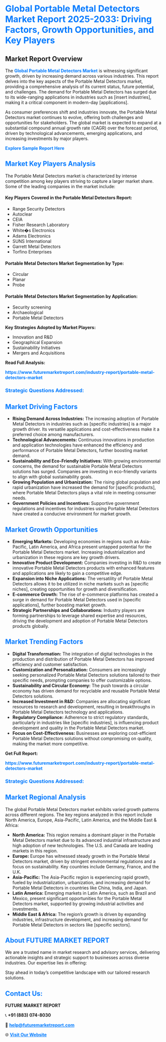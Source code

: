 <h1 style="color: #007BFF;">Global Portable Metal Detectors Market Report 2025-2033: Driving Factors, Growth Opportunities, and Key Players</h1>

<section id="overview">
<h2>Market Report Overview</h2>
<p>The <a href="https://www.futuremarketreport.com/industry-report/portable-metal-detectors-market" style="color: #007BFF; text-decoration: none;"><strong>Global Portable Metal Detectors Market</strong></a> is witnessing significant growth, driven by increasing demand across various industries. This report delves into the key aspects of the Portable Metal Detectors market, providing a comprehensive analysis of its current status, future potential, and challenges. The demand for Portable Metal Detectors has surged due to its wide-ranging applications in industries such as [insert industries], making it a critical component in modern-day [applications].</p>
<p>As consumer preferences shift and industries innovate, the Portable Metal Detectors market continues to evolve, offering both challenges and opportunities for stakeholders. The global market is expected to expand at a substantial compound annual growth rate (CAGR) over the forecast period, driven by technological advancements, emerging applications, and increasing investments by major players.</p>
</section>

<section id="overview">
<p><a href="https://www.futuremarketreport.com/request-sample/reportId=128724" style="color: #007BFF; text-decoration: none;"><strong>Explore Sample Report Here</strong></a></p>
</section>

<section id="key-players">
<h2 style="color: #007BFF;">Market Key Players Analysis</h2>
<p>The Portable Metal Detectors market is characterized by intense competition among key players striving to capture a larger market share. Some of the leading companies in the market include:</p>
<h4>Key Players Covered in the Portable Metal Detectors Report:</h4>
<ul><li>Range Security Detectors</li><li>Autoclear</li><li>CEIA</li><li>Fisher Research Laboratory</li><li>White�s Electronics</li><li>Adams Electronics</li><li>SUNS International</li><li>Garrett Metal Detectors</li><li>Torfino Enterprises</li></ul>
<h4>Portable Metal Detectors Market Segmentation by Type:</h4>
<ul><li>Circular</li><li>Planar</li><li>Probe</li></ul>

<h4>Portable Metal Detectors Market Segmentation by Application:</h4>
<ul><li>Security screening</li><li>Archaeological</li><li>Portable Metal Detectors</li></ul>
<p><strong>Key Strategies Adopted by Market Players:</strong></p>
<ul>
<li>Innovation and R&D</li>
<li>Geographical Expansion</li>
<li>Sustainability Initiatives</li>
<li>Mergers and Acquisitions</li>
</ul>
</section>

<section>
<p><strong>Read Full Analysis: </strong></p><a href="https://www.futuremarketreport.com/industry-report/portable-metal-detectors-market" style="color: #007BFF; text-decoration: none;"><strong>https://www.futuremarketreport.com/industry-report/portable-metal-detectors-market</strong></a>
<h3 style="color: #007BFF;">Strategic Questions Addressed:</h3>
</section>

<section id="driving-factors">
<h2 style="color: #007BFF;">Market Driving Factors</h2>
<ul>
<li><strong>Rising Demand Across Industries:</strong> The increasing adoption of Portable Metal Detectors in industries such as [specific industries] is a major growth driver. Its versatile applications and cost-effectiveness make it a preferred choice among manufacturers.</li>
<li><strong>Technological Advancements:</strong> Continuous innovations in production and application technologies have enhanced the efficiency and performance of Portable Metal Detectors, further boosting market demand.</li>
<li><strong>Sustainability and Eco-Friendly Initiatives:</strong> With growing environmental concerns, the demand for sustainable Portable Metal Detectors solutions has surged. Companies are investing in eco-friendly variants to align with global sustainability goals.</li>
<li><strong>Growing Population and Urbanization:</strong> The rising global population and rapid urbanization have increased the demand for [specific products], where Portable Metal Detectors plays a vital role in meeting consumer needs.</li>
<li><strong>Government Policies and Incentives:</strong> Supportive government regulations and incentives for industries using Portable Metal Detectors have created a conducive environment for market growth.</li>
</ul>
</section>

<section id="growth-opportunities">
<h2 style="color: #007BFF;">Market Growth Opportunities</h2>
<ul>
<li><strong>Emerging Markets:</strong> Developing economies in regions such as Asia-Pacific, Latin America, and Africa present untapped potential for the Portable Metal Detectors market. Increasing industrialization and urbanization in these regions are key growth drivers.</li>
<li><strong>Innovative Product Development:</strong> Companies investing in R&D to create innovative Portable Metal Detectors products with enhanced features and applications are likely to gain a competitive edge.</li>
<li><strong>Expansion into Niche Applications:</strong> The versatility of Portable Metal Detectors allows it to be utilized in niche markets such as [specific niches], creating opportunities for growth and diversification.</li>
<li><strong>E-commerce Growth:</strong> The rise of e-commerce platforms has created a surge in demand for Portable Metal Detectors used in [specific applications], further boosting market growth.</li>
<li><strong>Strategic Partnerships and Collaborations:</strong> Industry players are forming partnerships to leverage shared expertise and resources, driving the development and adoption of Portable Metal Detectors products globally.</li>
</ul>
</section>

<section id="trending-factors">
<h2 style="color: #007BFF;">Market Trending Factors</h2>
<ul>
<li><strong>Digital Transformation:</strong> The integration of digital technologies in the production and distribution of Portable Metal Detectors has improved efficiency and customer satisfaction.</li>
<li><strong>Customization and Personalization:</strong> Consumers are increasingly seeking personalized Portable Metal Detectors solutions tailored to their specific needs, prompting companies to offer customizable options.</li>
<li><strong>Sustainability and Circular Economy:</strong> The push towards a circular economy has driven demand for recyclable and reusable Portable Metal Detectors solutions.</li>
<li><strong>Increased Investment in R&D:</strong> Companies are allocating significant resources to research and development, resulting in breakthroughs in Portable Metal Detectors technology and applications.</li>
<li><strong>Regulatory Compliance:</strong> Adherence to strict regulatory standards, particularly in industries like [specific industries], is influencing product development and quality in the Portable Metal Detectors market.</li>
<li><strong>Focus on Cost-Effectiveness:</strong> Businesses are exploring cost-efficient Portable Metal Detectors solutions without compromising on quality, making the market more competitive.</li>
</ul>
</section>

<section>
<p><strong>Get Full Report: </strong></p><a href="https://www.futuremarketreport.com/industry-report/portable-metal-detectors-market" style="color: #007BFF; text-decoration: none;"><strong>https://www.futuremarketreport.com/industry-report/portable-metal-detectors-market</strong></a>
<h3 style="color: #007BFF;">Strategic Questions Addressed:</h3>
</section>


<section id="regional-analysis">
<h2 style="color: #007BFF;">Market Regional Analysis</h2>
<p>The global Portable Metal Detectors market exhibits varied growth patterns across different regions. The key regions analyzed in this report include North America, Europe, Asia-Pacific, Latin America, and the Middle East & Africa:</p>
<ul>
<li><strong>North America:</strong> This region remains a dominant player in the Portable Metal Detectors market due to its advanced industrial infrastructure and high adoption of new technologies. The U.S. and Canada are leading markets in this region.</li>
<li><strong>Europe:</strong> Europe has witnessed steady growth in the Portable Metal Detectors market, driven by stringent environmental regulations and a focus on sustainability. Key countries include Germany, France, and the U.K.</li>
<li><strong>Asia-Pacific:</strong> The Asia-Pacific region is experiencing rapid growth, fueled by industrialization, urbanization, and increasing demand for Portable Metal Detectors in countries like China, India, and Japan.</li>
<li><strong>Latin America:</strong> Emerging markets in Latin America, such as Brazil and Mexico, present significant opportunities for the Portable Metal Detectors market, supported by growing industrial activities and investments.</li>
<li><strong>Middle East & Africa:</strong> The region’s growth is driven by expanding industries, infrastructure development, and increasing demand for Portable Metal Detectors in sectors like [specific sectors].</li>
</ul>
</section>

<footer>
<h2 style="color: #007BFF;">About FUTURE MARKET REPORT</h2>
<p>We are a trusted name in market research and advisory services, delivering actionable insights and strategic support to businesses across diverse industries. Our expertise lies in offering:</p>

<p>Stay ahead in today’s competitive landscape with our tailored research solutions.</p>

<h2 style="color: #007BFF;">Contact Us:</h2>
<p><strong>FUTURE MARKET REPORT</strong></p>
<p>📞 <strong>+91 (883) 074-8030</strong></p>
<p>📧 <strong><a href="mailto:help@futuremarketreport.com" style="color: #007BFF;">help@futuremarketreport.com</a></strong></p>
<p>🌐 <strong><a href="https://www.futuremarketreport.com/" style="color: #007BFF;">Visit Our Website</a></strong></p>
</footer>